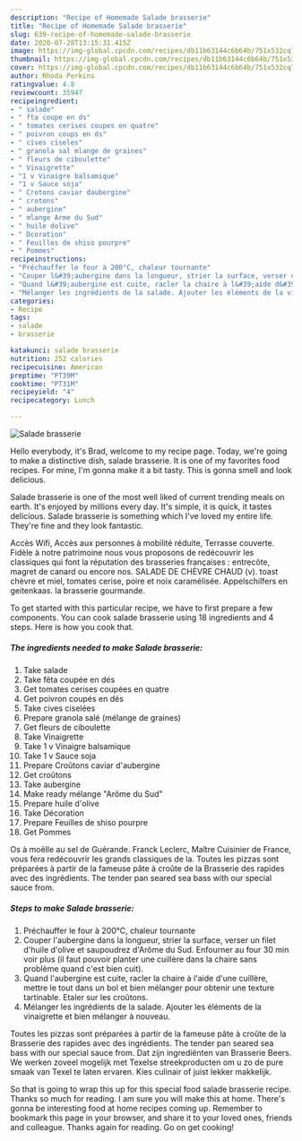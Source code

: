 ```yaml
---
description: "Recipe of Homemade Salade brasserie"
title: "Recipe of Homemade Salade brasserie"
slug: 639-recipe-of-homemade-salade-brasserie
date: 2020-07-28T13:15:31.415Z
image: https://img-global.cpcdn.com/recipes/db11b63144c6b64b/751x532cq70/salade-brasserie-photo-principale-de-la-recette.jpg
thumbnail: https://img-global.cpcdn.com/recipes/db11b63144c6b64b/751x532cq70/salade-brasserie-photo-principale-de-la-recette.jpg
cover: https://img-global.cpcdn.com/recipes/db11b63144c6b64b/751x532cq70/salade-brasserie-photo-principale-de-la-recette.jpg
author: Rhoda Perkins
ratingvalue: 4.8
reviewcount: 35947
recipeingredient:
- " salade"
- " fta coupe en ds"
- " tomates cerises coupes en quatre"
- " poivron coups en ds"
- " cives ciseles"
- " granola sal mlange de graines"
- " fleurs de ciboulette"
- " Vinaigrette"
- "1 v Vinaigre balsamique"
- "1 v Sauce soja"
- " Crotons caviar daubergine"
- " crotons"
- " aubergine"
- " mlange Arme du Sud"
- " huile dolive"
- " Dcoration"
- " Feuilles de shiso pourpre"
- " Pommes"
recipeinstructions:
- "Préchauffer le four à 200°C, chaleur tournante"
- "Couper l&#39;aubergine dans la longueur, strier la surface, verser un filet d&#39;huile d&#39;olive et saupoudrez d&#39;Arôme du Sud. Enfourner au four 30 min voir plus (il faut pouvoir planter une cuillère dans la chaire sans problème quand c&#39;est bien cuit)."
- "Quand l&#39;aubergine est cuite, racler la chaire à l&#39;aide d&#39;une cuillère, mettre le tout dans un bol et bien mélanger pour obtenir une texture tartinable. Etaler sur les croûtons."
- "Mélanger les ingrédients de la salade. Ajouter les éléments de la vinaigrette et bien mélanger à nouveau."
categories:
- Recipe
tags:
- salade
- brasserie

katakunci: salade brasserie 
nutrition: 252 calories
recipecuisine: American
preptime: "PT39M"
cooktime: "PT31M"
recipeyield: "4"
recipecategory: Lunch

---
```



![Salade brasserie](https://img-global.cpcdn.com/recipes/db11b63144c6b64b/751x532cq70/salade-brasserie-photo-principale-de-la-recette.jpg)

Hello everybody, it's Brad, welcome to my recipe page. Today, we're going to make a distinctive dish, salade brasserie. It is one of my favorites food recipes. For mine, I'm gonna make it a bit tasty. This is gonna smell and look delicious.

Salade brasserie is one of the most well liked of current trending meals on earth. It's enjoyed by millions every day. It's simple, it is quick, it tastes delicious. Salade brasserie is something which I've loved my entire life. They're fine and they look fantastic.

Accès Wifi, Accès aux personnes à mobilité réduite, Terrasse couverte. Fidèle à notre patrimoine nous vous proposons de redécouvrir les classiques qui font la réputation des brasseries françaises : entrecôte, magret de canard ou encore nos. SALADE DE CHÈVRE CHAUD (v). toast chèvre et miel, tomates cerise, poire et noix caramélisée. Appelschilfers en geitenkaas. la brasserie gourmande.


To get started with this particular recipe, we have to first prepare a few components. You can cook salade brasserie using 18 ingredients and 4 steps. Here is how you cook that.

<!--inarticleads1-->

##### The ingredients needed to make Salade brasserie:

1. Take  salade
1. Take  fêta coupée en dés
1. Get  tomates cerises coupées en quatre
1. Get  poivron coupés en dés
1. Take  cives ciselées
1. Prepare  granola salé (mélange de graines)
1. Get  fleurs de ciboulette
1. Take  Vinaigrette
1. Take 1 v Vinaigre balsamique
1. Take 1 v Sauce soja
1. Prepare  Croûtons caviar d&#39;aubergine
1. Get  croûtons
1. Take  aubergine
1. Make ready  mélange &#34;Arôme du Sud&#34;
1. Prepare  huile d&#39;olive
1. Take  Décoration
1. Prepare  Feuilles de shiso pourpre
1. Get  Pommes


Os à moëlle au sel de Guérande. Franck Leclerc, Maître Cuisinier de France, vous fera redécouvrir les grands classiques de la. Toutes les pizzas sont préparées à partir de la fameuse pâte à croûte de la Brasserie des rapides avec des ingrédients. The tender pan seared sea bass with our special sauce from. 

<!--inarticleads2-->

##### Steps to make Salade brasserie:

1. Préchauffer le four à 200°C, chaleur tournante
1. Couper l&#39;aubergine dans la longueur, strier la surface, verser un filet d&#39;huile d&#39;olive et saupoudrez d&#39;Arôme du Sud. Enfourner au four 30 min voir plus (il faut pouvoir planter une cuillère dans la chaire sans problème quand c&#39;est bien cuit).
1. Quand l&#39;aubergine est cuite, racler la chaire à l&#39;aide d&#39;une cuillère, mettre le tout dans un bol et bien mélanger pour obtenir une texture tartinable. Etaler sur les croûtons.
1. Mélanger les ingrédients de la salade. Ajouter les éléments de la vinaigrette et bien mélanger à nouveau.


Toutes les pizzas sont préparées à partir de la fameuse pâte à croûte de la Brasserie des rapides avec des ingrédients. The tender pan seared sea bass with our special sauce from. Dat zijn ingrediënten van Brasserie Beers. We werken zoveel mogelijk met Texelse streekproducten om u zo de pure smaak van Texel te laten ervaren. Kies culinair of juist lekker makkelijk. 

So that is going to wrap this up for this special food salade brasserie recipe. Thanks so much for reading. I am sure you will make this at home. There's gonna be interesting food at home recipes coming up. Remember to bookmark this page in your browser, and share it to your loved ones, friends and colleague. Thanks again for reading. Go on get cooking!
